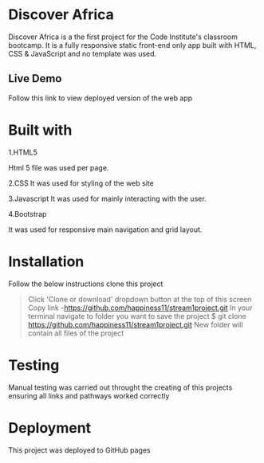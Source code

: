 Discover Africa
==================

Discover Africa is a  the first project for the Code Institute's classroom bootcamp.
It is a fully responsive static front-end only app built with HTML, CSS & JavaScript and no template was used.


Live Demo
-----------
Follow this link to view deployed version of the web app 

Built with
==========
1.HTML5

Html 5 file was used per page.

2.CSS
It was used for styling of the web site

3.Javascript
It was used for mainly interacting with the user.

4.Bootstrap

It was used for responsive main navigation and grid layout.



Installation
=============

Follow the below instructions clone this project

>Click 'Clone or download' dropdown button at the top of this screen
>Copy link -https://github.com/happiness11/stream1project.git
>In your terminal navigate to folder you want to save the project
>$ git clone https://github.com/happiness11/stream1project.git
>New folder will contain all files of the project

Testing
=========

Manual testing was carried out throught the creating of this projects ensuring all links and pathways worked correctly

Deployment
============

This project was deployed to GitHub pages